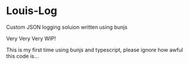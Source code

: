# Louis-Log

Custom JSON logging soluion written using bunjs

Very Very Very WIP!

This is my first time using bunjs and typescript, please ignore how awful this code is...
